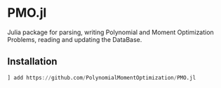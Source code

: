 # PMO.jl


Julia package for parsing, writing Polynomial and Moment Optimization Problems, reading and updating the DataBase.

## Installation

```julia
] add https://github.com/PolynomialMomentOptimization/PMO.jl
```


